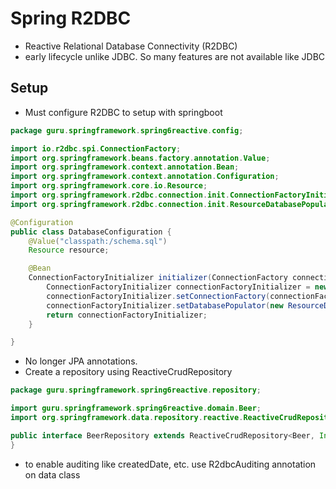 # Spring R2DBC

- Reactive Relational Database Connectivity (R2DBC)
- early lifecycle unlike JDBC. So many features are not available like JDBC

## Setup

- Must configure R2DBC to setup with springboot

```java
package guru.springframework.spring6reactive.config;

import io.r2dbc.spi.ConnectionFactory;
import org.springframework.beans.factory.annotation.Value;
import org.springframework.context.annotation.Bean;
import org.springframework.context.annotation.Configuration;
import org.springframework.core.io.Resource;
import org.springframework.r2dbc.connection.init.ConnectionFactoryInitializer;
import org.springframework.r2dbc.connection.init.ResourceDatabasePopulator;

@Configuration
public class DatabaseConfiguration {
    @Value("classpath:/schema.sql")
    Resource resource;

    @Bean
    ConnectionFactoryInitializer initializer(ConnectionFactory connectionFactory) {
        ConnectionFactoryInitializer connectionFactoryInitializer = new ConnectionFactoryInitializer();
        connectionFactoryInitializer.setConnectionFactory(connectionFactory);
        connectionFactoryInitializer.setDatabasePopulator(new ResourceDatabasePopulator(resource));
        return connectionFactoryInitializer;
    }

}

```

- No longer JPA annotations.
- Create a repository using ReactiveCrudRepository

```java
package guru.springframework.spring6reactive.repository;

import guru.springframework.spring6reactive.domain.Beer;
import org.springframework.data.repository.reactive.ReactiveCrudRepository;

public interface BeerRepository extends ReactiveCrudRepository<Beer, Integer> {
}

```

- to enable auditing like createdDate, etc. use R2dbcAuditing annotation on data class
